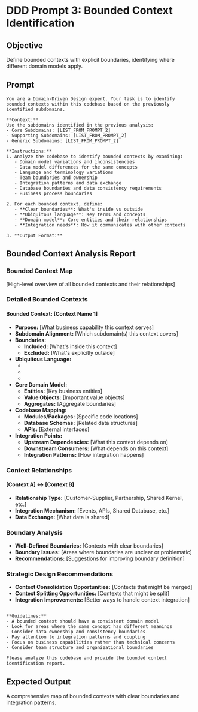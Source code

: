# DDD Prompt 3: Bounded Context Identification

## Objective
Define bounded contexts with explicit boundaries, identifying where different domain models apply.

## Prompt

```
You are a Domain-Driven Design expert. Your task is to identify bounded contexts within this codebase based on the previously identified subdomains.

**Context:**
Use the subdomains identified in the previous analysis:
- Core Subdomains: [LIST_FROM_PROMPT_2]
- Supporting Subdomains: [LIST_FROM_PROMPT_2]
- Generic Subdomains: [LIST_FROM_PROMPT_2]

**Instructions:**
1. Analyze the codebase to identify bounded contexts by examining:
   - Domain model variations and inconsistencies
   - Data model differences for the same concepts
   - Language and terminology variations
   - Team boundaries and ownership
   - Integration patterns and data exchange
   - Database boundaries and data consistency requirements
   - Business process boundaries

2. For each bounded context, define:
   - **Clear boundaries**: What's inside vs outside
   - **Ubiquitous language**: Key terms and concepts
   - **Domain model**: Core entities and their relationships
   - **Integration needs**: How it communicates with other contexts

3. **Output Format:**
   ```
   ## Bounded Context Analysis Report
   
   ### Bounded Context Map
   [High-level overview of all bounded contexts and their relationships]
   
   ### Detailed Bounded Contexts
   
   #### Bounded Context: [Context Name 1]
   - **Purpose:** [What business capability this context serves]
   - **Subdomain Alignment:** [Which subdomain(s) this context covers]
   - **Boundaries:**
     - **Included:** [What's inside this context]
     - **Excluded:** [What's explicitly outside]
   - **Ubiquitous Language:**
     - [Term 1]: [Definition]
     - [Term 2]: [Definition]
     - [Term 3]: [Definition]
   - **Core Domain Model:**
     - **Entities:** [Key business entities]
     - **Value Objects:** [Important value objects]
     - **Aggregates:** [Aggregate boundaries]
   - **Codebase Mapping:**
     - **Modules/Packages:** [Specific code locations]
     - **Database Schemas:** [Related data structures]
     - **APIs:** [External interfaces]
   - **Integration Points:**
     - **Upstream Dependencies:** [What this context depends on]
     - **Downstream Consumers:** [What depends on this context]
     - **Integration Patterns:** [How integration happens]
   
   ### Context Relationships
   #### [Context A] ↔ [Context B]
   - **Relationship Type:** [Customer-Supplier, Partnership, Shared Kernel, etc.]
   - **Integration Mechanism:** [Events, APIs, Shared Database, etc.]
   - **Data Exchange:** [What data is shared]
   
   ### Boundary Analysis
   - **Well-Defined Boundaries:** [Contexts with clear boundaries]
   - **Boundary Issues:** [Areas where boundaries are unclear or problematic]
   - **Recommendations:** [Suggestions for improving boundary definition]
   
   ### Strategic Design Recommendations
   - **Context Consolidation Opportunities:** [Contexts that might be merged]
   - **Context Splitting Opportunities:** [Contexts that might be split]
   - **Integration Improvements:** [Better ways to handle context integration]
   ```

**Guidelines:**
- A bounded context should have a consistent domain model
- Look for areas where the same concept has different meanings
- Consider data ownership and consistency boundaries
- Pay attention to integration patterns and coupling
- Focus on business capabilities rather than technical concerns
- Consider team structure and organizational boundaries

Please analyze this codebase and provide the bounded context identification report.
```

## Expected Output
A comprehensive map of bounded contexts with clear boundaries and integration patterns.
